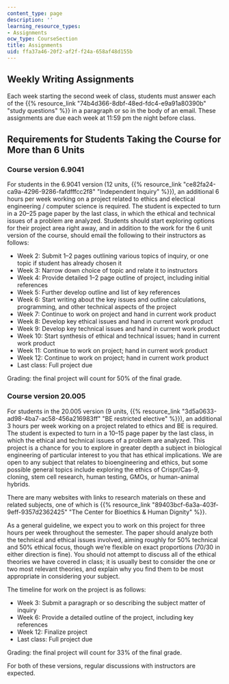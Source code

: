 ```yaml
---
content_type: page
description: ''
learning_resource_types:
- Assignments
ocw_type: CourseSection
title: Assignments
uid: ffa37a46-20f2-af2f-f24a-658af48d155b
---
```

Weekly Writing Assignments
--------------------------

Each week starting the second week of class, students must answer each of the {{% resource_link "74b4d366-8dbf-48ed-fdc4-e9a91a80390b" "study questions" %}} in a paragraph or so in the body of an email. These assignments are due each week at 11:59 pm the night before class.

Requirements for Students Taking the Course for More than 6 Units
-----------------------------------------------------------------

### Course version 6.9041

For students in the 6.9041 version (12 units, {{% resource_link "ce82fa24-ca9a-4296-9286-fafdfffcc2f8" "Independent Inquiry" %}}), an additional 6 hours per week working on a project related to ethics and electical engineering / computer science is required. The student is expected to turn in a 20–25 page paper by the last class, in which the ethical and technical issues of a problem are analyzed. Students should start exploring options for their project area right away, and in addition to the work for the 6 unit version of the course, should email the following to their instructors as follows:

*   Week 2: Submit 1–2 pages outlining various topics of inquiry, or one topic if student has already chosen it
*   Week 3: Narrow down choice of topic and relate it to instructors
*   Week 4: Provide detailed 1–2 page outline of project, including initial references
*   Week 5: Further develop outline and list of key references
*   Week 6: Start writing about the key issues and outline calculations, programming, and other technical aspects of the project
*   Week 7: Continue to work on project and hand in current work product
*   Week 8: Develop key ethical issues and hand in current work product
*   Week 9: Develop key technical issues and hand in current work product
*   Week 10: Start synthesis of ethical and technical issues; hand in current work product
*   Week 11: Continue to work on project; hand in current work product
*   Week 12: Continue to work on project; hand in current work product
*   Last class: Full project due

Grading: the final project will count for 50% of the final grade.

### Course version 20.005

For students in the 20.005 version (9 units, {{% resource_link "3d5a0633-ad98-4ba7-ac58-456a216983ff" "BE restricted elective" %}}), an additional 3 hours per week working on a project related to ethics and BE is required. The student is expected to turn in a 10–15 page paper by the last class, in which the ethical and technical issues of a problem are analyzed. This project is a chance for you to explore in greater depth a subject in biological engineering of particular interest to you that has ethical implications. We are open to any subject that relates to bioengineering and ethics, but some possible general topics include exploring the ethics of Crispr/Cas-9, cloning, stem cell research, human testing, GMOs, or human-animal hybrids.

There are many websites with links to research materials on these and related subjects, one of which is {{% resource_link "89403bcf-6a3a-403f-9eff-9357d2362425" "The Center for Bioethics & Human Dignity" %}}.

As a general guideline, we expect you to work on this project for three hours per week throughout the semester. The paper should analyze both the technical and ethical issues involved, aiming roughly for 50% technical and 50% ethical focus, though we’re flexible on exact proportions (70/30 in either direction is fine). You should not attempt to discuss all of the ethical theories we have covered in class; it is usually best to consider the one or two most relevant theories, and explain why you find them to be most appropriate in considering your subject.

The timeline for work on the project is as follows:

*   Week 3: Submit a paragraph or so describing the subject matter of inquiry
*   Week 6: Provide a detailed outline of the project, including key references
*   Week 12: Finalize project
*   Last class: Full project due

Grading: the final project will count for 33% of the final grade.

For both of these versions, regular discussions with instructors are expected.